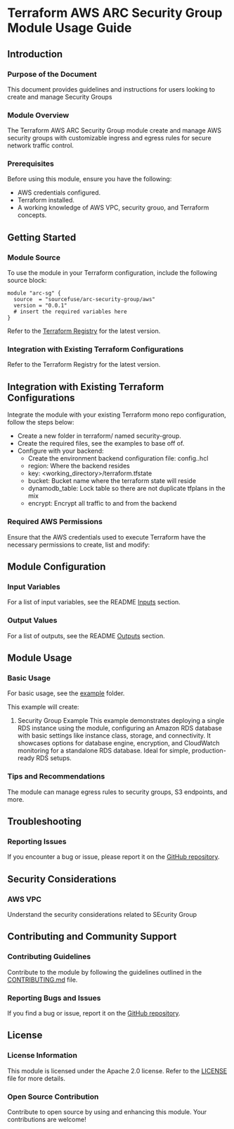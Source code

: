 # Terraform AWS ARC Security Group Module Usage Guide

## Introduction

### Purpose of the Document

This document provides guidelines and instructions for users looking to create and manage Security Groups

### Module Overview

The Terraform AWS ARC Security Group module create and manage AWS security groups with customizable ingress and egress rules for secure network traffic control.

### Prerequisites

Before using this module, ensure you have the following:

- AWS credentials configured.
- Terraform installed.
- A working knowledge of AWS VPC, security grouo, and Terraform concepts.

## Getting Started

### Module Source

To use the module in your Terraform configuration, include the following source block:

```hcl
module "arc-sg" {
  source  = "sourcefuse/arc-security-group/aws"
  version = "0.0.1"
  # insert the required variables here
}
```

Refer to the [Terraform Registry](https://registry.terraform.io/modules/sourcefuse/arc-security-group/aws/latest) for the latest version.

### Integration with Existing Terraform Configurations

Refer to the Terraform Registry for the latest version.

## Integration with Existing Terraform Configurations
Integrate the module with your existing Terraform mono repo configuration, follow the steps below:

- Create a new folder in terraform/ named security-group.
- Create the required files, see the examples to base off of.
- Configure with your backend:
   - Create the environment backend configuration file: config.<environment>.hcl
   - region: Where the backend resides
   - key: <working_directory>/terraform.tfstate
   - bucket: Bucket name where the terraform state will reside
   - dynamodb_table: Lock table so there are not duplicate tfplans in the mix
   - encrypt: Encrypt all traffic to and from the backend

### Required AWS Permissions

Ensure that the AWS credentials used to execute Terraform have the necessary permissions to create, list and modify:

## Module Configuration

### Input Variables

For a list of input variables, see the README [Inputs](https://github.com/sourcefuse/terraform-aws-arc-security-group?tab=readme-ov-file#inputs) section.

### Output Values

For a list of outputs, see the README [Outputs](https://github.com/sourcefuse/terraform-aws-arc-security-group?tab=readme-ov-file#outputs) section.

## Module Usage

### Basic Usage

For basic usage, see the [example](https://github.com/sourcefuse/terraform-aws-arc-security-group/tree/main/example) folder.

This example will create:

1. Security Group Example
This example demonstrates deploying a single RDS instance using the module, configuring an Amazon RDS database with basic settings like instance class, storage, and connectivity. It showcases options for database engine, encryption, and CloudWatch monitoring for a standalone RDS database. Ideal for simple, production-ready RDS setups.

### Tips and Recommendations

The module can manage egress rules to security groups, S3 endpoints, and more.

## Troubleshooting

### Reporting Issues

If you encounter a bug or issue, please report it on the [GitHub repository](https://github.com/sourcefuse/terraform-aws-arc-security-group/issues).

## Security Considerations

### AWS VPC

Understand the security considerations related to SEcurity Group

## Contributing and Community Support

### Contributing Guidelines

Contribute to the module by following the guidelines outlined in the [CONTRIBUTING.md](https://github.com/sourcefuse/terraform-aws-arc-security-group/blob/main/CONTRIBUTING.md) file.

### Reporting Bugs and Issues

If you find a bug or issue, report it on the [GitHub repository](https://github.com/sourcefuse/terraform-aws-arc-security-group/issues).

## License

### License Information

This module is licensed under the Apache 2.0 license. Refer to the [LICENSE](https://github.com/sourcefuse/terraform-aws-arc-security-group/blob/main/LICENSE) file for more details.

### Open Source Contribution

Contribute to open source by using and enhancing this module. Your contributions are welcome!
